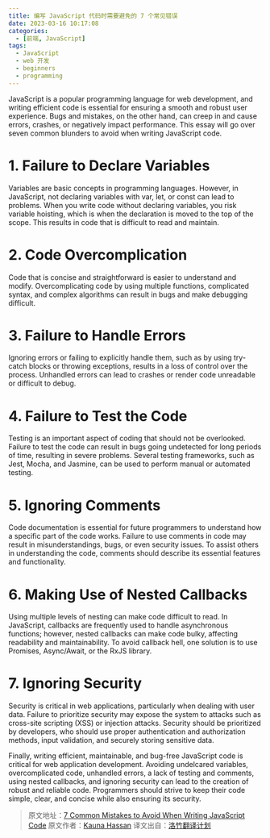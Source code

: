 ```yaml
---
title: 编写 JavaScript 代码时需要避免的 7 个常见错误
date: 2023-03-16 10:17:08
categories:
  - [前端, JavaScript]
tags:
  - JavaScript
  - web 开发
  - beginners
  - programming
---
```


JavaScript is a popular programming language for web development, and writing efficient code is essential for ensuring a smooth and robust user experience. Bugs and mistakes, on the other hand, can creep in and cause errors, crashes, or negatively impact performance. This essay will go over seven common blunders to avoid when writing JavaScript code.

# 1. Failure to Declare Variables

Variables are basic concepts in programming languages. However, in JavaScript, not declaring variables with var, let, or const can lead to problems. When you write code without declaring variables, you risk variable hoisting, which is when the declaration is moved to the top of the scope. This results in code that is difficult to read and maintain.

# 2. Code Overcomplication

Code that is concise and straightforward is easier to understand and modify. Overcomplicating code by using multiple functions, complicated syntax, and complex algorithms can result in bugs and make debugging difficult.

# 3. Failure to Handle Errors

Ignoring errors or failing to explicitly handle them, such as by using try-catch blocks or throwing exceptions, results in a loss of control over the process. Unhandled errors can lead to crashes or render code unreadable or difficult to debug.

# 4. Failure to Test the Code

Testing is an important aspect of coding that should not be overlooked. Failure to test the code can result in bugs going undetected for long periods of time, resulting in severe problems. Several testing frameworks, such as Jest, Mocha, and Jasmine, can be used to perform manual or automated testing.

# 5. Ignoring Comments

Code documentation is essential for future programmers to understand how a specific part of the code works. Failure to use comments in code may result in misunderstandings, bugs, or even security issues. To assist others in understanding the code, comments should describe its essential features and functionality.

# 6. Making Use of Nested Callbacks

Using multiple levels of nesting can make code difficult to read. In JavaScript, callbacks are frequently used to handle asynchronous functions; however, nested callbacks can make code bulky, affecting readability and maintainability. To avoid callback hell, one solution is to use Promises, Async/Await, or the RxJS library.

# 7. Ignoring Security

Security is critical in web applications, particularly when dealing with user data. Failure to prioritize security may expose the system to attacks such as cross-site scripting (XSS) or injection attacks. Security should be prioritized by developers, who should use proper authentication and authorization methods, input validation, and securely storing sensitive data.

Finally, writing efficient, maintainable, and bug-free JavaScript code is critical for web application development. Avoiding undelcared variables, overcomplicated code, unhandled errors, a lack of testing and comments, using nested callbacks, and ignoring security can lead to the creation of robust and reliable code. Programmers should strive to keep their code simple, clear, and concise while also ensuring its security.

> 原文地址：[7 Common Mistakes to Avoid When Writing JavaScript Code](https://dev.to/haszankauna/7-common-mistakes-to-avoid-when-writing-javascript-code-609)
> 原文作者：[Kauna Hassan](https://dev.to/haszankauna)
> 译文出自：[洛竹翻译计划](https://youngjuning.js.org/categories/%E6%B4%9B%E7%AB%B9%E7%BF%BB%E8%AF%91%E8%AE%A1%E5%88%92/)
